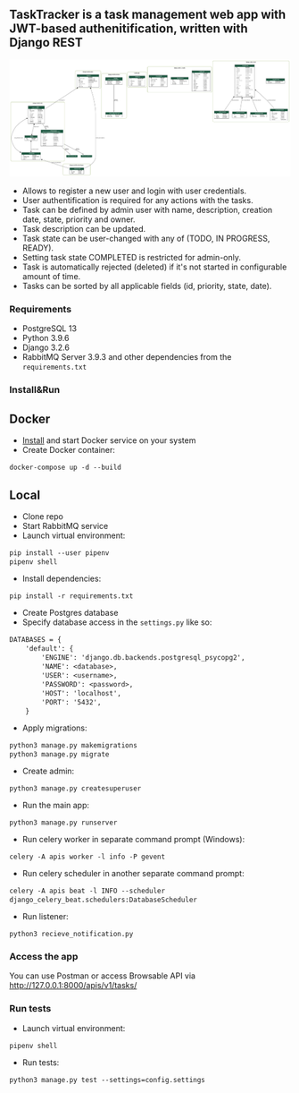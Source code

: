 ## TaskTracker is a task management web app with JWT-based authenitification, written with Django REST

![This is an image](https://github.com/an4urkin/TaskTracker/blob/master/my_project_visualized_all.png)

- Allows to register a new user and login with user credentials.
- User authentification is required for any actions with the tasks.
- Task can be defined by admin user with name, description, creation date, state, priority and owner.
- Task description can be updated.
- Task state can be user-changed with any of (TODO, IN PROGRESS, READY).
- Setting task state COMPLETED is restricted for admin-only.
- Task is automatically rejected (deleted) if it's not started in configurable amount of time.
- Tasks can be sorted by all applicable fields (id, priority, state, date).

### Requirements

- PostgreSQL 13
- Python 3.9.6
- Django 3.2.6 
- RabbitMQ Server 3.9.3 and other dependencies from the `requirements.txt`

### Install&Run
## Docker
- [Install](https://docs.docker.com/get-docker/) and start Docker service on your system
- Create Docker container:
```
docker-compose up -d --build
```

## Local

- Clone repo
- Start RabbitMQ service
- Launch virtual environment:
```
pip install --user pipenv
pipenv shell
```
- Install dependencies:
```
pip install -r requirements.txt
```
- Create Postgres database
- Specify database access in the `settings.py` like so:
```
DATABASES = {
    'default': {
        'ENGINE': 'django.db.backends.postgresql_psycopg2',
        'NAME': <database>,
        'USER': <username>,
        'PASSWORD': <password>,
        'HOST': 'localhost',
        'PORT': '5432',
    }
```
- Apply migrations:
```
python3 manage.py makemigrations
python3 manage.py migrate
```
- Create admin:
```
python3 manage.py createsuperuser
```
- Run the main app:
```
python3 manage.py runserver
```
- Run celery worker in separate command prompt (Windows):
```
celery -A apis worker -l info -P gevent
```
- Run celery scheduler in another separate command prompt:
```
celery -A apis beat -l INFO --scheduler django_celery_beat.schedulers:DatabaseScheduler
```
- Run listener:
```
python3 recieve_notification.py
```
### Access the app

You can use Postman or access Browsable API via http://127.0.0.1:8000/apis/v1/tasks/

### Run tests

- Launch virtual environment:
```
pipenv shell
```
- Run tests:
```
python3 manage.py test --settings=config.settings
```
